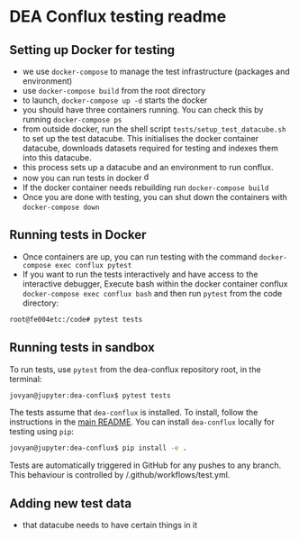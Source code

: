# DEA Conflux testing readme

## Setting up Docker for testing
- we use `docker-compose` to manage the test infrastructure (packages and environment)
- use `docker-compose build` from the root directory
- to launch, `docker-compose up -d` starts the docker
- you should have three containers running. You can check   this by running `docker-compose ps`
- from outside docker, run the shell script `tests/setup_test_datacube.sh` to set up the test datacube. This initialises the docker container datacube, downloads datasets required for testing and indexes them into this datacube. 
- this process sets up a datacube and an environment to run conflux.
- now you can run tests in docker <img src="https://emojis.slackmojis.com/emojis/images/1507772920/3024/penguin_dance.gif?1507772920" alt="dancing penguin" width="16"/>
- If the docker container needs rebuilding run `docker-compose build` 
- Once you are done with testing, you can shut down the containers with `docker-compose down`


## Running tests in Docker
- Once containers are up, you can run testing with the command `docker-compose exec conflux pytest` 
- If you want to run the tests interactively and have access to the interactive debugger, 
  Execute bash within the docker container conflux `docker-compose exec conflux bash` and then run `pytest` from the code directory:

```bash
root@fe004etc:/code# pytest tests
```

## Running tests in sandbox
To run tests, use `pytest` from the dea-conflux repository root, in the terminal:

```bash
jovyan@jupyter:dea-conflux$ pytest tests
```

The tests assume that `dea-conflux` is installed. To install, follow the instructions in the [main README](../README.md). You can install `dea-conflux` locally for testing using `pip`:

```bash
jovyan@jupyter:dea-conflux$ pip install -e .
```

Tests are automatically triggered in GitHub for any pushes to any branch. This behaviour is controlled by /.github/workflows/test.yml.

## Adding new test data
- that datacube needs to have certain things in it
